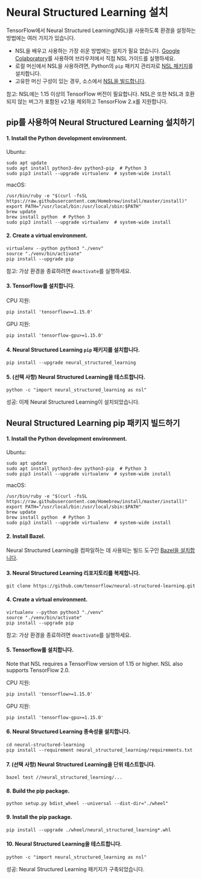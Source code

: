 # Neural Structured Learning 설치

TensorFlow에서 Neural Structured Learning(NSL)을 사용하도록 환경을 설정하는 방법에는 여러 가지가 있습니다.

- NSL을 배우고 사용하는 가장 쉬운 방법에는 설치가 필요 없습니다. [Google Colaboratory](https://colab.research.google.com/notebooks/welcome.ipynb)를 사용하여 브라우저에서 직접 NSL 가이드를 실행하세요.
- 로컬 머신에서 NSL을 사용하려면, Python의 `pip` 패키지 관리자로 [NSL 패키지](#install-neural-structured-learning-using-pip)를 설치합니다.
- 고유한 머신 구성이 있는 경우, 소스에서 [NSL을 빌드합니다](#build-the-neural-structured-learning-pip-package).

참고: NSL에는 1.15 이상의 TensorFlow 버전이 필요합니다. NSL은 또한 NSL과 호환되지 않는 버그가 포함된 v2.1을 제외하고 TensorFlow 2.x를 지원합니다.

## pip를 사용하여 Neural Structured Learning 설치하기

#### 1. Install the Python development environment.

Ubuntu:

<pre class="prettyprint lang-bsh">
<code class="devsite-terminal">sudo apt update</code>
<code class="devsite-terminal">sudo apt install python3-dev python3-pip  # Python 3</code>
<code class="devsite-terminal">sudo pip3 install --upgrade virtualenv  # system-wide install</code>
</pre>

macOS:

<pre class="prettyprint lang-bsh">
<code class="devsite-terminal">/usr/bin/ruby -e "$(curl -fsSL https://raw.githubusercontent.com/Homebrew/install/master/install)"</code>
<code class="devsite-terminal">export PATH="/usr/local/bin:/usr/local/sbin:$PATH"</code>
<code class="devsite-terminal">brew update</code>
<code class="devsite-terminal">brew install python  # Python 3</code>
<code class="devsite-terminal">sudo pip3 install --upgrade virtualenv  # system-wide install</code>
</pre>

#### 2. Create a virtual environment.

<pre class="prettyprint lang-bsh">
<code class="devsite-terminal">virtualenv --python python3 "./venv"</code>
<code class="devsite-terminal">source "./venv/bin/activate"</code>
<code class="devsite-terminal tfo-terminal-venv">pip install --upgrade pip</code>
</pre>

참고: 가상 환경을 종료하려면 `deactivate`를 실행하세요.

#### 3. TensorFlow를 설치합니다.

CPU 지원:

<pre class="prettyprint lang-bsh">
<code class="devsite-terminal tfo-terminal-venv">pip install 'tensorflow>=1.15.0'</code>
</pre>

GPU 지원:

<pre class="prettyprint lang-bsh">
<code class="devsite-terminal tfo-terminal-venv">pip install 'tensorflow-gpu>=1.15.0'</code>
</pre>

#### 4. Neural Structured Learning `pip` 패키지를 설치합니다.

<pre class="prettyprint lang-bsh">
<code class="devsite-terminal tfo-terminal-venv">pip install --upgrade neural_structured_learning</code>
</pre>

#### 5. (선택 사항) Neural Structured Learning을 테스트합니다.

<pre class="prettyprint lang-bsh">
<code class="devsite-terminal tfo-terminal-venv">python -c "import neural_structured_learning as nsl"</code>
</pre>

성공: 이제 Neural Structured Learning이 설치되었습니다.

## Neural Structured Learning pip 패키지 빌드하기

#### 1. Install the Python development environment.

Ubuntu:

<pre class="prettyprint lang-bsh">
<code class="devsite-terminal">sudo apt update</code>
<code class="devsite-terminal">sudo apt install python3-dev python3-pip  # Python 3</code>
<code class="devsite-terminal">sudo pip3 install --upgrade virtualenv  # system-wide install</code>
</pre>

macOS:

<pre class="prettyprint lang-bsh">
<code class="devsite-terminal">/usr/bin/ruby -e "$(curl -fsSL https://raw.githubusercontent.com/Homebrew/install/master/install)"</code>
<code class="devsite-terminal">export PATH="/usr/local/bin:/usr/local/sbin:$PATH"</code>
<code class="devsite-terminal">brew update</code>
<code class="devsite-terminal">brew install python  # Python 3</code>
<code class="devsite-terminal">sudo pip3 install --upgrade virtualenv  # system-wide install</code>
</pre>

#### 2. Install Bazel.

Neural Structured Learning을 컴파일하는 데 사용되는 빌드 도구인 [Bazel을 설치합니다](https://docs.bazel.build/versions/master/install.html).

#### 3. Neural Structured Learning 리포지토리를 복제합니다.

<pre class="prettyprint lang-bsh">
<code class="devsite-terminal">git clone https://github.com/tensorflow/neural-structured-learning.git</code>
</pre>

#### 4. Create a virtual environment.

<pre class="prettyprint lang-bsh">
<code class="devsite-terminal">virtualenv --python python3 "./venv"</code>
<code class="devsite-terminal">source "./venv/bin/activate"</code>
<code class="devsite-terminal tfo-terminal-venv">pip install --upgrade pip</code>
</pre>

참고: 가상 환경을 종료하려면 `deactivate`를 실행하세요.

#### 5. Tensorflow를 설치합니다.

Note that NSL requires a TensorFlow version of 1.15 or higher. NSL also supports TensorFlow 2.0.

CPU 지원:

<pre class="prettyprint lang-bsh">
<code class="devsite-terminal tfo-terminal-venv">pip install 'tensorflow>=1.15.0'</code>
</pre>

GPU 지원:

<pre class="prettyprint lang-bsh">
<code class="devsite-terminal tfo-terminal-venv">pip install 'tensorflow-gpu>=1.15.0'</code>
</pre>

#### 6. Neural Structured Learning 종속성을 설치합니다.

<pre class="prettyprint lang-bsh">
<code class="devsite-terminal">cd neural-structured-learning</code>
<code class="devsite-terminal tfo-terminal-venv">pip install --requirement neural_structured_learning/requirements.txt</code>
</pre>

#### 7. (선택 사항) Neural Structured Learning을 단위 테스트합니다.

<pre class="prettyprint lang-bsh">
<code class="devsite-terminal tfo-terminal-venv">bazel test //neural_structured_learning/...</code>
</pre>

#### 8. Build the pip package.

<pre class="prettyprint lang-bsh">
<code class="devsite-terminal tfo-terminal-venv">python setup.py bdist_wheel --universal --dist-dir="./wheel"</code>
</pre>

#### 9. Install the pip package.

<pre class="prettyprint lang-bsh">
<code class="devsite-terminal tfo-terminal-venv">pip install --upgrade ./wheel/neural_structured_learning*.whl</code>
</pre>

#### 10. Neural Structured Learning을 테스트합니다.

<pre class="prettyprint lang-bsh">
<code class="devsite-terminal tfo-terminal-venv">python -c "import neural_structured_learning as nsl"</code>
</pre>

성공: Neural Structured Learning 패키지가 구축되었습니다.
